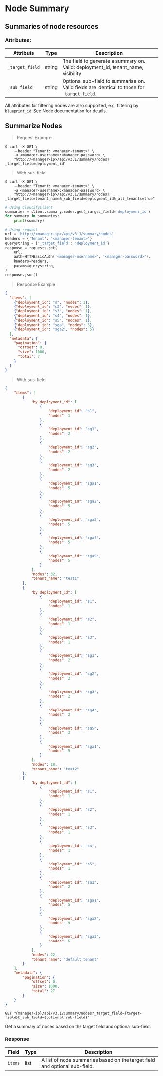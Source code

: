 # Node Summary

## Summaries of node resources

### Attributes:

Attribute | Type | Description
--------- | ------- | -------
`_target_field` | string | The field to generate a summary on. Valid: deployment_id, tenant_name, visibility
`_sub_field` | string | Optional sub-field to summarise on. Valid fields are identical to those for `_target_field`.

All attributes for filtering nodes are also supported, e.g. filtering by `blueprint_id`.
See Node documentation for details.

## Summarize Nodes

> Request Example

```shell
$ curl -X GET \
    --header "Tenant: <manager-tenant>" \
    -u <manager-username>:<manager-password> \
    "http://<manager-ip>/api/v3.1/summary/nodes?_target_field=deployment_id"
```

> With sub-field

```shell
$ curl -X GET \
    --header "Tenant: <manager-tenant>" \
    -u <manager-username>:<manager-password> \
    "http://<manager-ip>/api/v3.1/summary/nodes?_target_field=tenant_name&_sub_field=deployment_id&_all_tenants=true"
```

```python
# Using CloudifyClient
summaries = client.summary.nodes.get(_target_field='deployment_id')
for summary in summaries:
    print(summary)

# Using request
url = 'http://<manager-ip>/api/v3.1/summary/nodes'
headers = {'Tenant': '<manager-tenant>'}
querystring = {'_target_field': 'deployment_id'}
response = requests.get(
    url,
    auth=HTTPBasicAuth('<manager-username>', '<manager-password>'),
    headers=headers,
    params=querystring,
)
response.json()
```

> Response Example

```json
{
  "items": [
    {"deployment_id": "s", "nodes": 1},
    {"deployment_id": "s2", "nodes": 1},
    {"deployment_id": "s3", "nodes": 1},
    {"deployment_id": "s4", "nodes": 1},
    {"deployment_id": "s5", "nodes": 1},
    {"deployment_id": "sga", "nodes": 5},
    {"deployment_id": "sga2", "nodes": 5}
  ],
  "metadata": {
    "pagination": {
      "offset": 0,
      "size": 1000,
      "total": 7
    }
  }
}
```

> With sub-field

```json
{
    "items": [
        {
            "by deployment_id": [
                {
                    "deployment_id": "s1",
                    "nodes": 1
                },
                {
                    "deployment_id": "sg1",
                    "nodes": 2
                },
                {
                    "deployment_id": "sg2",
                    "nodes": 2
                },
                {
                    "deployment_id": "sg3",
                    "nodes": 2
                },
                {
                    "deployment_id": "sga1",
                    "nodes": 5
                },
                {
                    "deployment_id": "sga2",
                    "nodes": 5
                },
                {
                    "deployment_id": "sga3",
                    "nodes": 5
                },
                {
                    "deployment_id": "sga4",
                    "nodes": 5
                },
                {
                    "deployment_id": "sga5",
                    "nodes": 5
                }
            ],
            "nodes": 32,
            "tenant_name": "test1"
        },
        {
            "by deployment_id": [
                {
                    "deployment_id": "s1",
                    "nodes": 1
                },
                {
                    "deployment_id": "s2",
                    "nodes": 1
                },
                {
                    "deployment_id": "s3",
                    "nodes": 1
                },
                {
                    "deployment_id": "sg1",
                    "nodes": 2
                },
                {
                    "deployment_id": "sg2",
                    "nodes": 2
                },
                {
                    "deployment_id": "sg3",
                    "nodes": 2
                },
                {
                    "deployment_id": "sg4",
                    "nodes": 2
                },
                {
                    "deployment_id": "sg5",
                    "nodes": 2
                },
                {
                    "deployment_id": "sga1",
                    "nodes": 5
                }
            ],
            "nodes": 18,
            "tenant_name": "test2"
        },
        {
            "by deployment_id": [
                {
                    "deployment_id": "s1",
                    "nodes": 1
                },
                {
                    "deployment_id": "s2",
                    "nodes": 1
                },
                {
                    "deployment_id": "s3",
                    "nodes": 1
                },
                {
                    "deployment_id": "s4",
                    "nodes": 1
                },
                {
                    "deployment_id": "s5",
                    "nodes": 1
                },
                {
                    "deployment_id": "sg1",
                    "nodes": 2
                },
                {
                    "deployment_id": "sga1",
                    "nodes": 5
                },
                {
                    "deployment_id": "sga2",
                    "nodes": 5
                },
                {
                    "deployment_id": "sga3",
                    "nodes": 5
                }
            ],
            "nodes": 22,
            "tenant_name": "default_tenant"
        }
    ],
    "metadata": {
        "pagination": {
            "offset": 0,
            "size": 1000,
            "total": 27
        }
    }
}
```

`GET "{manager-ip}/api/v3.1/summary/nodes?_target_field={target-field}&_sub_field={optional sub-field}"`

Get a summary of nodes based on the target field and optional sub-field.

### Response

Field | Type | Description
--------- | ------- | -------
`items` | list | A list of node summaries based on the target field and optional sub-field.
